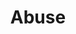 ---
title: Abuse
layout: tag
author_profile: false
taxonomy: Defense Evasion
permalink: /detections/abuse
sidebar:
  nav: "detections"
---